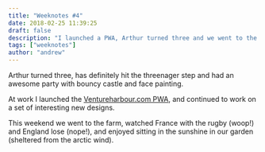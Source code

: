 ```yaml
---
title: "Weeknotes #4"
date: 2018-02-25 11:39:25
draft: false
description: "I launched a PWA, Arthur turned three and we went to the farm."
tags: ["weeknotes"]
author: "andrew"
---
```


Arthur turned three, has definitely hit the threenager step and had an awesome party with bouncy castle and face painting.

At work I launched the [Ventureharbour.com PWA](https://www.ventureharbour.com), ﻿and continued to work on a set of interesting new designs.

This weekend we went to the farm, watched France with the rugby (woop!) and England lose (nope!), and enjoyed sitting in the sunshine in our garden (sheltered from the arctic wind).
